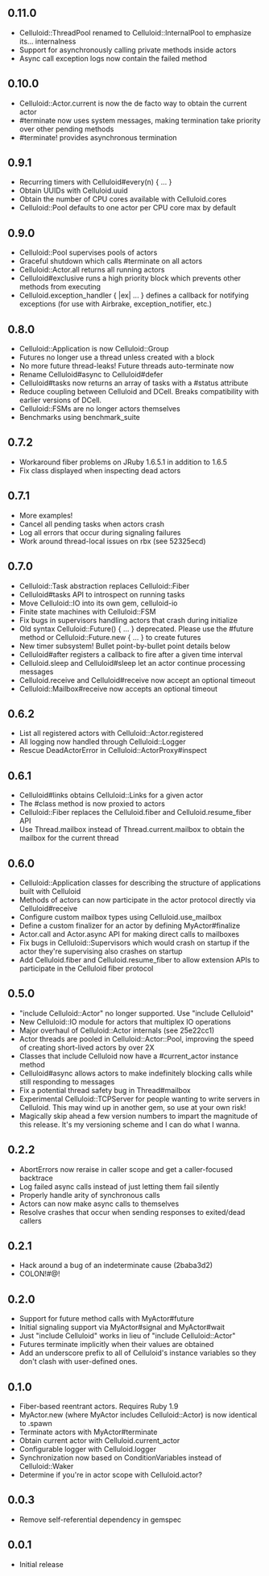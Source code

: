0.11.0
------
* Celluloid::ThreadPool renamed to Celluloid::InternalPool to emphasize its...
  internalness
* Support for asynchronously calling private methods inside actors
* Async call exception logs now contain the failed method

0.10.0
------
* Celluloid::Actor.current is now the de facto way to obtain the current actor
* #terminate now uses system messages, making termination take priority over
  other pending methods
* #terminate! provides asynchronous termination

0.9.1
-----
* Recurring timers with Celluloid#every(n) { ... }
* Obtain UUIDs with Celluloid.uuid
* Obtain the number of CPU cores available with Celluloid.cores
* Celluloid::Pool defaults to one actor per CPU core max by default

0.9.0
-----
* Celluloid::Pool supervises pools of actors
* Graceful shutdown which calls #terminate on all actors
* Celluloid::Actor.all returns all running actors
* Celluloid#exclusive runs a high priority block which prevents other methods
  from executing
* Celluloid.exception_handler { |ex| ... } defines a callback for notifying
  exceptions (for use with Airbrake, exception_notifier, etc.)

0.8.0
-----
* Celluloid::Application is now Celluloid::Group
* Futures no longer use a thread unless created with a block
* No more future thread-leaks! Future threads auto-terminate now
* Rename Celluloid#async to Celluloid#defer
* Celluloid#tasks now returns an array of tasks with a #status attribute
* Reduce coupling between Celluloid and DCell. Breaks compatibility with
  earlier versions of DCell.
* Celluloid::FSMs are no longer actors themselves
* Benchmarks using benchmark_suite

0.7.2
-----
* Workaround fiber problems on JRuby 1.6.5.1 in addition to 1.6.5
* Fix class displayed when inspecting dead actors

0.7.1
-----
* More examples!
* Cancel all pending tasks when actors crash
* Log all errors that occur during signaling failures
* Work around thread-local issues on rbx (see 52325ecd)

0.7.0
-----
* Celluloid::Task abstraction replaces Celluloid::Fiber
* Celluloid#tasks API to introspect on running tasks
* Move Celluloid::IO into its own gem, celluloid-io
* Finite state machines with Celluloid::FSM
* Fix bugs in supervisors handling actors that crash during initialize
* Old syntax Celluloid::Future() { ... } deprecated. Please use the #future
  method or Celluloid::Future.new { ... } to create futures
* New timer subsystem! Bullet point-by-bullet point details below
* Celluloid#after registers a callback to fire after a given time interval
* Celluloid.sleep and Celluloid#sleep let an actor continue processing messages
* Celluloid.receive and Celluloid#receive now accept an optional timeout
* Celluloid::Mailbox#receive now accepts an optional timeout

0.6.2
-----
* List all registered actors with Celluloid::Actor.registered
* All logging now handled through Celluloid::Logger
* Rescue DeadActorError in Celluloid::ActorProxy#inspect

0.6.1
-----
* Celluloid#links obtains Celluloid::Links for a given actor
* The #class method is now proxied to actors
* Celluloid::Fiber replaces the Celluloid.fiber and Celluloid.resume_fiber API
* Use Thread.mailbox instead of Thread.current.mailbox to obtain the mailbox
  for the current thread

0.6.0
-----
* Celluloid::Application classes for describing the structure of applications
  built with Celluloid
* Methods of actors can now participate in the actor protocol directly via
  Celluloid#receive
* Configure custom mailbox types using Celluloid.use_mailbox
* Define a custom finalizer for an actor by defining MyActor#finalize
* Actor.call and Actor.async API for making direct calls to mailboxes
* Fix bugs in Celluloid::Supervisors which would crash on startup if the actor
  they're supervising also crashes on startup
* Add Celluloid.fiber and Celluloid.resume_fiber to allow extension APIs to
  participate in the Celluloid fiber protocol

0.5.0
-----
* "include Celluloid::Actor" no longer supported. Use "include Celluloid"
* New Celluloid::IO module for actors that multiplex IO operations
* Major overhaul of Celluloid::Actor internals (see 25e22cc1)
* Actor threads are pooled in Celluloid::Actor::Pool, improving the speed
  of creating short-lived actors by over 2X
* Classes that include Celluloid now have a #current_actor instance method
* Celluloid#async allows actors to make indefinitely blocking calls while
  still responding to messages
* Fix a potential thread safety bug in Thread#mailbox
* Experimental Celluloid::TCPServer for people wanting to write servers in
  Celluloid. This may wind up in another gem, so use at your own risk!
* Magically skip ahead a few version numbers to impart the magnitude of this
  release. It's my versioning scheme and I can do what I wanna.

0.2.2
-----

* AbortErrors now reraise in caller scope and get a caller-focused backtrace
* Log failed async calls instead of just letting them fail silently
* Properly handle arity of synchronous calls
* Actors can now make async calls to themselves
* Resolve crashes that occur when sending responses to exited/dead callers

0.2.1
-----

* Hack around a bug of an indeterminate cause (2baba3d2)
* COLON!#@!

0.2.0
-----

* Support for future method calls with MyActor#future
* Initial signaling support via MyActor#signal and MyActor#wait
* Just "include Celluloid" works in lieu of "include Celluloid::Actor"
* Futures terminate implicitly when their values are obtained
* Add an underscore prefix to all of Celluloid's instance variables so they don't
  clash with user-defined ones.

0.1.0
-----
* Fiber-based reentrant actors. Requires Ruby 1.9
* MyActor.new (where MyActor includes Celluloid::Actor) is now identical to .spawn
* Terminate actors with MyActor#terminate
* Obtain current actor with Celluloid.current_actor
* Configurable logger with Celluloid.logger
* Synchronization now based on ConditionVariables instead of Celluloid::Waker
* Determine if you're in actor scope with Celluloid.actor?

0.0.3
-----
* Remove self-referential dependency in gemspec

0.0.1
-----
* Initial release
